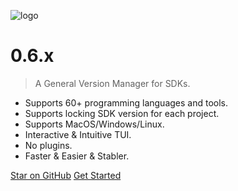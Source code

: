 <!-- _coverpage.md -->

![logo](https://proxy.vmr.us.kg/proxy/https://cdn.jsdelivr.net/gh/moqsien/img_repo@main/vmr_logo_trans.png)

# 0.6.x

> A General Version Manager for SDKs.

- Supports 60+ programming languages and tools.
- Supports locking SDK version for each project.
- Supports MacOS/Windows/Linux.
- Interactive & Intuitive TUI.
- No plugins.
- Faster & Easier & Stabler.

[Star on GitHub](https://github.com/gvcgo/version-manager)
[Get Started](/quickstart)
